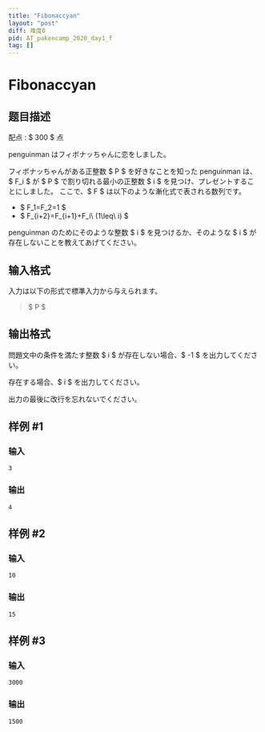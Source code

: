 ```yaml
---
title: "Fibonaccyan"
layout: "post"
diff: 难度0
pid: AT_pakencamp_2020_day1_f
tag: []
---
```


# Fibonaccyan

## 题目描述

[problemUrl]: https://atcoder.jp/contests/pakencamp-2020-day1/tasks/pakencamp_2020_day1_f

配点 : $ 300 $ 点

 penguinman はフィボナッちゃんに恋をしました。

 フィボナッちゃんがある正整数 $ P $ を好きなことを知った penguinman は、$ F_i $ が $ P $ で割り切れる最小の正整数 $ i $ を見つけ、プレゼントすることにしました。 ここで、$ F $ は以下のような漸化式で表される数列です。

- $ F_1=F_2=1 $
- $ F_{i+2}=F_{i+1}+F_i\ (1\leq\ i) $

penguinman のためにそのような整数 $ i $ を見つけるか、そのような $ i $ が存在しないことを教えてあげてください。

## 输入格式

入力は以下の形式で標準入力から与えられます。

> $ P $

## 输出格式

問題文中の条件を満たす整数 $ i $ が存在しない場合、$ -1 $ を出力してください。

存在する場合、$ i $ を出力してください。

出力の最後に改行を忘れないでください。

## 样例 #1

### 输入

```
3
```

### 输出

```
4
```

## 样例 #2

### 输入

```
10
```

### 输出

```
15
```

## 样例 #3

### 输入

```
3000
```

### 输出

```
1500
```

